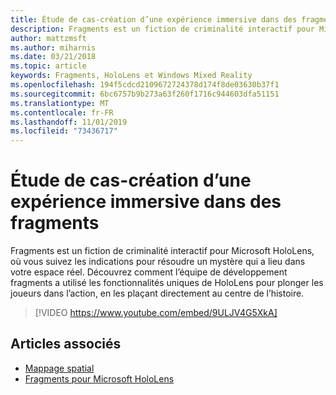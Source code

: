 ```yaml
---
title: Étude de cas-création d’une expérience immersive dans des fragments
description: Fragments est un fiction de criminalité interactif pour Microsoft HoloLens, où vous suivez les indications pour résoudre un mystère qui a lieu dans votre espace réel.
author: mattzmsft
ms.author: miharnis
ms.date: 03/21/2018
ms.topic: article
keywords: Fragments, HoloLens et Windows Mixed Reality
ms.openlocfilehash: 194f5cdcd2109672724378d174f8de03630b37f1
ms.sourcegitcommit: 6bc6757b9b273a63f260f1716c944603dfa51151
ms.translationtype: MT
ms.contentlocale: fr-FR
ms.lasthandoff: 11/01/2019
ms.locfileid: "73436717"
---
```

# <a name="case-study---creating-an-immersive-experience-in-fragments"></a>Étude de cas-création d’une expérience immersive dans des fragments

Fragments est un fiction de criminalité interactif pour Microsoft HoloLens, où vous suivez les indications pour résoudre un mystère qui a lieu dans votre espace réel. Découvrez comment l’équipe de développement fragments a utilisé les fonctionnalités uniques de HoloLens pour plonger les joueurs dans l’action, en les plaçant directement au centre de l’histoire.



>[!VIDEO https://www.youtube.com/embed/9ULJV4G5XkA]

## <a name="see-also"></a>Articles associés
* [Mappage spatial](spatial-mapping.md)
* [Fragments pour Microsoft HoloLens](https://www.microsoft.com/p/fragments/9nblggh5ggm8)
